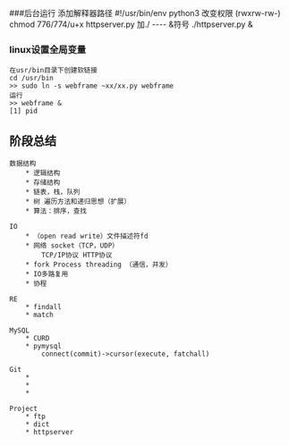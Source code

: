 ###后台运行
    添加解释器路径
    #!/usr/bin/env python3
    改变权限 (rwxrw-rw-)
    chmod 776/774/u+x httpserver.py
    加./ ---- &符号
    ./httpserver.py &
### linux设置全局变量
    在usr/bin目录下创建软链接
    cd /usr/bin
    >> sudo ln -s webframe ~xx/xx.py webframe
    运行
    >> webframe &
    [1] pid
## 阶段总结
    数据结构
        * 逻辑结构
        * 存储结构
        * 链表，栈，队列
        * 树 遍历方法和递归思想（扩展）
        * 算法：排序，查找
    
    IO
        * （open read write）文件描述符fd
        * 网络 socket（TCP，UDP） 
            TCP/IP协议 HTTP协议
        * fork Process threading （通信，并发）
        * IO多路复用
        * 协程
    
    RE
        * findall
        * match
    
    MySQL
        * CURD
        * pymysql
            connect(commit)->cursor(execute, fatchall)
    
    Git
        * 
        * 
        * 
    
    Project
        * ftp
        * dict
        * httpserver